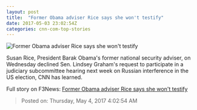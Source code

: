 ```yaml
---
layout: post
title:  "Former Obama adviser Rice says she won't testify"
date: 2017-05-03 23:02:54Z
categories: cnn-com-top-stories
---
```


![Former Obama adviser Rice says she won't testify](http://i2.cdn.cnn.com/cnnnext/dam/assets/170405102606-01-susan-rice-04-super-tease.jpg)

Susan Rice, President Barak Obama's former national security adviser, on Wednesday declined Sen. Lindsey Graham's request to participate in a judiciary subcommittee hearing next week on Russian interference in the US election, CNN has learned.


Full story on F3News: [Former Obama adviser Rice says she won't testify](http://www.f3nws.com/n/xXC2FH)

> Posted on: Thursday, May 4, 2017 4:02:54 AM
